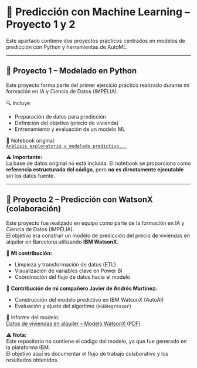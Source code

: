 # 🤖 Predicción con Machine Learning – Proyecto 1 y 2

Este apartado contiene dos proyectos prácticos centrados en modelos de predicción con Python y herramientas de AutoML.

---

## 🧠 Proyecto 1 – Modelado en Python

Este proyecto forma parte del primer ejercicio práctico realizado durante mi formación en IA y Ciencia de Datos (IMPÈLIA).

🔍 Incluye:
- Preparación de datos para predicción
- Definición del objetivo (precio de vivienda)
- Entrenamiento y evaluación de un modelo ML

📎 Notebook original:  
[`Análisis exploratorio y modelado predictivo...`](../ETL_Python/Análisis%20exploratorio%20y%20modelado%20predictivo%20de%20precios%20de%20viviendas%20en%20Barcelona.ipynb)

⚠️ **Importante:**  
La base de datos original no está incluida. El notebook se proporciona como **referencia estructurada del código**, pero **no es directamente ejecutable** sin los datos fuente.

---

## 🧠 Proyecto 2 – Predicción con WatsonX (colaboración)

Este proyecto fue realizado en equipo como parte de la formación en IA y Ciencia de Datos (IMPÈLIA).  
El objetivo era construir un modelo de predicción del precio de viviendas en alquiler en Barcelona utilizando **IBM WatsonX**.

🔹 **Mi contribución:**  
- Limpieza y transformación de datos (ETL)  
- Visualización de variables clave en Power BI
- Coordinación del flujo de datos hacia el modelo

🔹 **Contribución de mi compañero Javier de Andrés Martínez:**  
- Construcción del modelo predictivo en IBM WatsonX (AutoAI)  
- Evaluación y ajuste del algoritmo (`XGBRegressor`)

📎 Informe del modelo:  
[Datos de viviendas en alquiler – Modelo WatsonX (PDF)](./Datos%20de%20viviendas%20en%20alquiler%20en%20la%20ciudad%20de%20Barcelona%20-%20P4%20Regresor%20XGB%20-%20Modelo_2025_1_8_17_23_27.pdf)

⚠️ **Nota:**  
Este repositorio no contiene el código del modelo, ya que fue generado en la plataforma IBM.  
El objetivo aquí es documentar el flujo de trabajo colaborativo y los resultados obtenidos.
